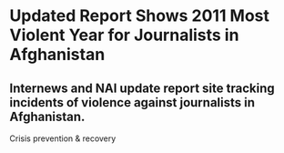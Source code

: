 # Updated Report Shows 2011 Most Violent Year for Journalists in Afghanistan

## Internews and NAI update report site tracking incidents of violence against journalists in Afghanistan.

Crisis prevention & recovery